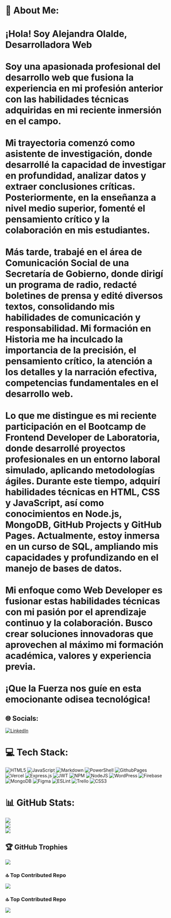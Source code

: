 # 💫 About Me:
# ¡Hola! Soy Alejandra Olalde, Desarrolladora Web<br><br>Soy una apasionada profesional del desarrollo web que fusiona la experiencia en mi profesión anterior con las habilidades técnicas adquiridas en mi reciente inmersión en el campo.<br><br>Mi trayectoria comenzó como asistente de investigación, donde desarrollé la capacidad de investigar en profundidad, analizar datos y extraer conclusiones críticas. Posteriormente, en la enseñanza a nivel medio superior, fomenté el pensamiento crítico y la colaboración en mis estudiantes.<br><br>Más tarde, trabajé en el área de Comunicación Social de una Secretaría de Gobierno, donde dirigí un programa de radio, redacté boletines de prensa y edité diversos textos, consolidando mis habilidades de comunicación y responsabilidad. Mi formación en Historia me ha inculcado la importancia de la precisión, el pensamiento crítico, la atención a los detalles y la narración efectiva, competencias fundamentales en el desarrollo web.<br><br>Lo que me distingue es mi reciente participación en el Bootcamp de Frontend Developer de Laboratoria, donde desarrollé proyectos profesionales en un entorno laboral simulado, aplicando metodologías ágiles. Durante este tiempo, adquirí habilidades técnicas en HTML, CSS y JavaScript, así como conocimientos en Node.js, MongoDB, GitHub Projects y GitHub Pages. Actualmente, estoy inmersa en un curso de SQL, ampliando mis capacidades y profundizando en el manejo de bases de datos.<br><br>Mi enfoque como Web Developer es fusionar estas habilidades técnicas con mi pasión por el aprendizaje continuo y la colaboración. Busco crear soluciones innovadoras que aprovechen al máximo mi formación académica, valores y experiencia previa.<br><br>¡Que la Fuerza nos guíe en esta emocionante odisea tecnológica!


## 🌐 Socials:
[![LinkedIn](https://img.shields.io/badge/LinkedIn-%230077B5.svg?logo=linkedin&logoColor=white)](https://linkedin.com/in//alejandra-olalde) 

# 💻 Tech Stack:
![HTML5](https://img.shields.io/badge/html5-%23E34F26.svg?style=for-the-badge&logo=html5&logoColor=white) ![JavaScript](https://img.shields.io/badge/javascript-%23323330.svg?style=for-the-badge&logo=javascript&logoColor=%23F7DF1E) ![Markdown](https://img.shields.io/badge/markdown-%23000000.svg?style=for-the-badge&logo=markdown&logoColor=white) ![PowerShell](https://img.shields.io/badge/PowerShell-%235391FE.svg?style=for-the-badge&logo=powershell&logoColor=white) ![GithubPages](https://img.shields.io/badge/github%20pages-121013?style=for-the-badge&logo=github&logoColor=white) ![Vercel](https://img.shields.io/badge/vercel-%23000000.svg?style=for-the-badge&logo=vercel&logoColor=white) ![Express.js](https://img.shields.io/badge/express.js-%23404d59.svg?style=for-the-badge&logo=express&logoColor=%2361DAFB) ![JWT](https://img.shields.io/badge/JWT-black?style=for-the-badge&logo=JSON%20web%20tokens) ![NPM](https://img.shields.io/badge/NPM-%23CB3837.svg?style=for-the-badge&logo=npm&logoColor=white) ![NodeJS](https://img.shields.io/badge/node.js-6DA55F?style=for-the-badge&logo=node.js&logoColor=white) ![WordPress](https://img.shields.io/badge/WordPress-%23117AC9.svg?style=for-the-badge&logo=WordPress&logoColor=white) ![Firebase](https://img.shields.io/badge/Firebase-039BE5?style=for-the-badge&logo=Firebase&logoColor=white) ![MongoDB](https://img.shields.io/badge/MongoDB-%234ea94b.svg?style=for-the-badge&logo=mongodb&logoColor=white) ![Figma](https://img.shields.io/badge/figma-%23F24E1E.svg?style=for-the-badge&logo=figma&logoColor=white) ![ESLint](https://img.shields.io/badge/ESLint-4B3263?style=for-the-badge&logo=eslint&logoColor=white) ![Trello](https://img.shields.io/badge/Trello-%23026AA7.svg?style=for-the-badge&logo=Trello&logoColor=white) ![CSS3](https://img.shields.io/badge/css3-%231572B6.svg?style=for-the-badge&logo=css3&logoColor=white)
# 📊 GitHub Stats:
![](https://github-readme-stats.vercel.app/api?username=AlexaOlalde&theme=dark&hide_border=false&include_all_commits=true&count_private=true)<br/>
![](https://github-readme-streak-stats.herokuapp.com/?user=AlexaOlalde&theme=dark&hide_border=false)<br/>
![](https://github-readme-stats.vercel.app/api/top-langs/?username=AlexaOlalde&theme=dark&hide_border=false&include_all_commits=true&count_private=true&layout=compact)

## 🏆 GitHub Trophies
![](https://github-profile-trophy.vercel.app/?username=AlexaOlalde&theme=buddhism&no-frame=false&no-bg=true&margin-w=4)

### 🔝 Top Contributed Repo
![](https://github-contributor-stats.vercel.app/api?username=AlexaOlalde&limit=5&theme=dark&combine_all_yearly_contributions=true)

<!-- Proudly created with GPRM ( https://gprm.itsvg.in ) -->

### 🔝 Top Contributed Repo
![](https://github-contributor-stats.vercel.app/api?username=AlexaOlalde&limit=5&theme=dark&combine_all_yearly_contributions=true)

<!-- Proudly created with GPRM ( https://gprm.itsvg.in ) -->

